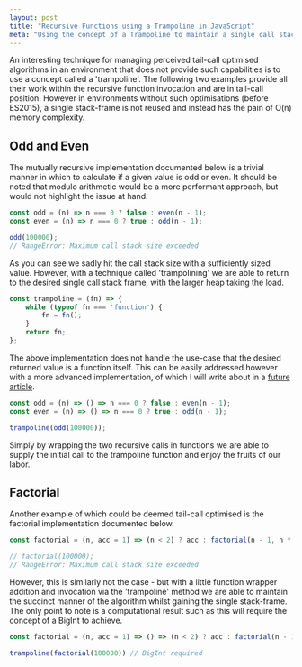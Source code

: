 ```yaml
---
layout: post
title: "Recursive Functions using a Trampoline in JavaScript"
meta: "Using the concept of a Trampoline to maintain a single call stack frame in JavaScript"
---
```


An interesting technique for managing perceived tail-call optimised algorithms in an environment that does not provide such capabilities is to use a concept called a 'trampoline'.
The following two examples provide all their work within the recursive function invocation and are in tail-call position.
However in environments without such optimisations (before ES2015), a single stack-frame is not reused and instead has the pain of O(n) memory complexity.
<!--more-->

## Odd and Even

The mutually recursive implementation documented below is a trivial manner in which to calculate if a given value is odd or even.
It should be noted that modulo arithmetic would be a more performant approach, but would not highlight the issue at hand.

```js
const odd = (n) => n === 0 ? false : even(n - 1);
const even = (n) => n === 0 ? true : odd(n - 1);

odd(100000);
// RangeError: Maximum call stack size exceeded
```

As you can see we sadly hit the call stack size with a sufficiently sized value.
However, with a technique called 'trampolining' we are able to return to the desired single call stack frame, with the larger heap taking the load.

```js
const trampoline = (fn) => {
    while (typeof fn === 'function') {
        fn = fn();
    }
    return fn;
};
```

The above implementation does not handle the use-case that the desired returned value is a function itself.
This can be easily addressed however with a more advanced implementation, of which I will write about in a [future article](/posts/even-higher-trampolining-in-javascript/).

```js
const odd = (n) => () => n === 0 ? false : even(n - 1);
const even = (n) => () => n === 0 ? true : odd(n - 1);

trampoline(odd(100000));
```

Simply by wrapping the two recursive calls in functions we are able to supply the initial call to the trampoline function and enjoy the fruits of our labor.

## Factorial

Another example of which could be deemed tail-call optimised is the factorial implementation documented below.

```js
const factorial = (n, acc = 1) => (n < 2) ? acc : factorial(n - 1, n * acc);

// factorial(100000);
// RangeError: Maximum call stack size exceeded
```

However, this is similarly not the case - but with a little function wrapper addition and invocation via the 'trampoline' method we are able to maintain the succinct manner of the algorithm whilst gaining the single stack-frame.
The only point to note is a computational result such as this will require the concept of a BigInt to achieve.

```js
const factorial = (n, acc = 1) => () => (n < 2) ? acc : factorial(n - 1, n * acc);

trampoline(factorial(100000)) // BigInt required
```
